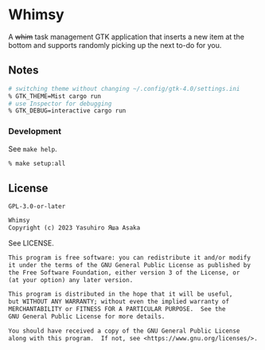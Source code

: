 # Whimsy

A ~~whim~~ task management GTK application that inserts a new item at
the bottom and supports randomly picking up the next to-do for you.


## Notes

```zsh
# switching theme without changing ~/.config/gtk-4.0/settings.ini
% GTK_THEME=Mist cargo run
# use Inspector for debugging
% GTK_DEBUG=interactive cargo run
```


### Development

See `make help`.

```zsh
% make setup:all
```


## License

`GPL-3.0-or-later`

```txt
Whimsy
Copyright (c) 2023 Yasuhiro Яша Asaka
```

See LICENSE.

```txt
This program is free software: you can redistribute it and/or modify
it under the terms of the GNU General Public License as published by
the Free Software Foundation, either version 3 of the License, or
(at your option) any later version.

This program is distributed in the hope that it will be useful,
but WITHOUT ANY WARRANTY; without even the implied warranty of
MERCHANTABILITY or FITNESS FOR A PARTICULAR PURPOSE.  See the
GNU General Public License for more details.

You should have received a copy of the GNU General Public License
along with this program.  If not, see <https://www.gnu.org/licenses/>.
```
